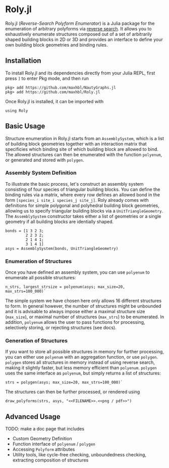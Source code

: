 # Roly.jl
Roly.jl (_Reverse-Search Polyform Enumerator_) is a Julia package for the enumeration of arbitrary polyforms via [reverse search](https://en.wikipedia.org/wiki/Reverse-search_algorithm). It allows you to exhaustively enumerate structures composed out of a set of arbitrarily shaped building blocks in 2D or 3D and provides an interface to define your own building block geometries and binding rules.
## Installation
To install Roly.jl and its dependencies directly from your Julia REPL, first press `]` to enter Pkg mode, and then run
```
pkg> add https://github.com/maxhbl/NautyGraphs.jl
pkg> add https://github.com/maxhbl/Roly.jl
```
Once Roly.jl is installed, it can be imported with
```
using Roly
```
## Basic Usage
Structure enumeration in Roly.jl starts from an `AssemblySystem`, which is a list of building block geometries together with an interaction matrix that specificies which binding site of which building block are allowed to bind.
The allowed structures can then be enumerated with the function `polyenum`, or generated and stored with `polygen`.

### Assembly System Definition
To illustrate the basic process, let's construct an assembly system consisting of four species of triangular building blocks. You can define the binding rules via a matrix, where every row defines an allowed bond in the form `[species_i site_i species_j site_j]`. Roly already comes with definitions for simple polygonal and polyhedral building block geometries, allowing us to specify triangular building blocks via a `UnitTriangleGeometry`. The `AssemblySystem` constructor takes either a list of geometries or a single geometry if all building blocks are identially shaped.
```
bonds = [1 3 2 3;
         2 2 3 2;
         2 1 4 1;
         3 1 4 1]
asys = AssemblySystem(bonds, UnitTriangleGeometry)
```

### Enumeration of Structures
Once you have defined an assembly system, you can use `polyenum` to enumerate all possible structures:
```
n_strs, largest_strsize = polyenum(asys; max_size=20, max_strs=100_000)`
```
The simple system we have chosen here only allows 16 different structures to form. In general however, the number of structures might be unbounded and it is advisable to always impose either a maximal structure size (`max_size`), or maximal number of structures (`max_strs`) to be enumerated. In addition, `polyenum` allows the user to pass functions for processing, selectively storing, or rejecting structures (see docs).

### Generation of Structures
If you want to store all possible structures in memory for further processing, you can either use `polyenum` with an aggregation function, or use `polygen`. `polygen` stores all structures in memory instead of using reverse search, making it slightly faster, but less memory efficient than `polyenum`.
`polygen` uses the same interface as `polyenum`, but simply returns a list of structures:
```
strs = polygen(asys; max_size=20, max_strs=100_000)`
```
The structures can then be further processed, or rendered using
```
draw_polyforms(strs, asys, "<<FILENAME>>.<<png / pdf>>")
```

## Advanced Usage
TODO: make a doc page that includes
- Custom Geometry Definition
- Function interface of `polyenum` / `polygen`
- Accessing `Polyform` attributes
- Utility tools, like cycle-free checking, unboundedness checking, extracting composition of structures
